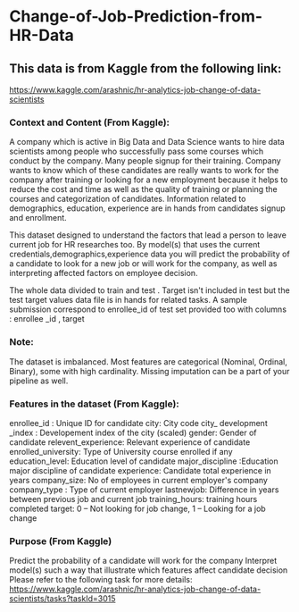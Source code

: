 # Change-of-Job-Prediction-from-HR-Data

## This data is from Kaggle from the following link: 
https://www.kaggle.com/arashnic/hr-analytics-job-change-of-data-scientists

### Context and Content (From Kaggle):
A company which is active in Big Data and Data Science wants to hire data scientists among people who successfully pass some courses which conduct by the company. Many people signup for their training. Company wants to know which of these candidates are really wants to work for the company after training or looking for a new employment because it helps to reduce the cost and time as well as the quality of training or planning the courses and categorization of candidates. Information related to demographics, education, experience are in hands from candidates signup and enrollment.

This dataset designed to understand the factors that lead a person to leave current job for HR researches too. By model(s) that uses the current credentials,demographics,experience data you will predict the probability of a candidate to look for a new job or will work for the company, as well as interpreting affected factors on employee decision.

The whole data divided to train and test . Target isn't included in test but the test target values data file is in hands for related tasks. A sample submission correspond to enrollee_id of test set provided too with columns : enrollee _id , target

### Note:

The dataset is imbalanced.
Most features are categorical (Nominal, Ordinal, Binary), some with high cardinality.
Missing imputation can be a part of your pipeline as well.

### Features in the dataset (From Kaggle):
enrollee_id : Unique ID for candidate
city: City code
city_ development _index : Developement index of the city (scaled)
gender: Gender of candidate
relevent_experience: Relevant experience of candidate
enrolled_university: Type of University course enrolled if any
education_level: Education level of candidate
major_discipline :Education major discipline of candidate
experience: Candidate total experience in years
company_size: No of employees in current employer's company
company_type : Type of current employer
lastnewjob: Difference in years between previous job and current job
training_hours: training hours completed
target: 0 – Not looking for job change, 1 – Looking for a job change

### Purpose (From Kaggle)
Predict the probability of a candidate will work for the company
Interpret model(s) such a way that illustrate which features affect candidate decision
Please refer to the following task for more details:
https://www.kaggle.com/arashnic/hr-analytics-job-change-of-data-scientists/tasks?taskId=3015

 
